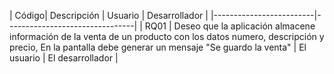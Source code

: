 | Código| Descripción | Usuario | Desarrollador | 
|-------------------------|--------------------------------| 
| RQ01 | Deseo que la aplicación almacene información de la venta de un producto con los datos numero, descripción y precio, En la pantalla debe generar un mensaje "Se guardo la venta"                   | El usuario | El desarrollador |
